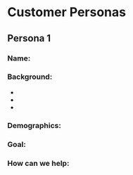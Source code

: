 # Customer Personas

## Persona 1

### Name: 

### Background:
- 
- 
- 
### Demographics:

### Goal:

### How can we help:
